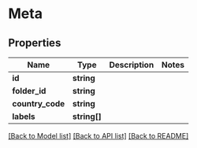 # Meta

## Properties
Name | Type | Description | Notes
------------ | ------------- | ------------- | -------------
**id** | **string** |  | 
**folder_id** | **string** |  | 
**country_code** | **string** |  | 
**labels** | **string[]** |  | 

[[Back to Model list]](../README.md#documentation-for-models) [[Back to API list]](../README.md#documentation-for-api-endpoints) [[Back to README]](../README.md)


